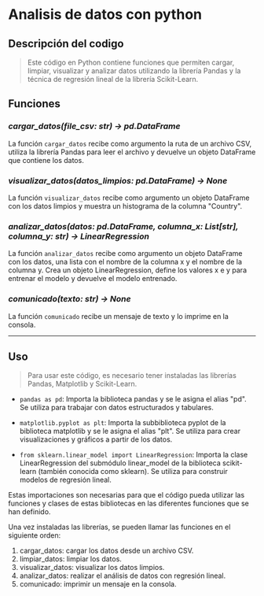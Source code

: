 # Analisis de datos con python

## Descripción del codigo

>Este código en Python contiene funciones que permiten cargar, limpiar, visualizar y analizar datos utilizando la librería Pandas y la técnica de regresión lineal de la librería Scikit-Learn.

## Funciones 

### ___cargar_datos(file_csv: str) -> pd.DataFrame___
La función `cargar_datos` recibe como argumento la ruta de un archivo CSV, utiliza la librería Pandas para leer el archivo y devuelve un objeto DataFrame que contiene los datos.

### ___visualizar_datos(datos_limpios: pd.DataFrame) -> None___
La función `visualizar_datos` recibe como argumento un objeto DataFrame con los datos limpios y muestra un histograma de la columna "Country".

### ___analizar_datos(datos: pd.DataFrame, columna_x: List[str], columna_y: str) -> LinearRegression___
La función `analizar_datos` recibe como argumento un objeto DataFrame con los datos, una lista con el nombre de la columna x y el nombre de la columna y. Crea un objeto LinearRegression, define los valores x e y para entrenar el modelo y devuelve el modelo entrenado.

### ___comunicado(texto: str) -> None___
La función `comunicado` recibe un mensaje de texto y lo imprime en la consola.

----
## Uso

>Para usar este código, es necesario tener instaladas las librerías Pandas, Matplotlib y Scikit-Learn.

- `pandas as pd`: Importa la biblioteca pandas y se le asigna el alias "pd". Se utiliza para trabajar con datos estructurados y tabulares.

- `matplotlib.pyplot as plt`: Importa la subbiblioteca pyplot de la biblioteca matplotlib y se le asigna el alias "plt". Se utiliza para crear visualizaciones y gráficos a partir de los datos.

- `from sklearn.linear_model import LinearRegression`: Importa la clase LinearRegression del submódulo linear_model de la biblioteca scikit-learn (también conocida como sklearn). Se utiliza para construir modelos de regresión lineal.

Estas importaciones son necesarias para que el código pueda utilizar las funciones y clases de estas bibliotecas en las diferentes funciones que se han definido.

Una vez instaladas las librerías, se pueden llamar las funciones en el siguiente orden:

1. cargar_datos: cargar los datos desde un archivo CSV.
2. limpiar_datos: limpiar los datos.
3. visualizar_datos: visualizar los datos limpios.
4. analizar_datos: realizar el análisis de datos con regresión lineal.
5. comunicado: imprimir un mensaje en la consola.
